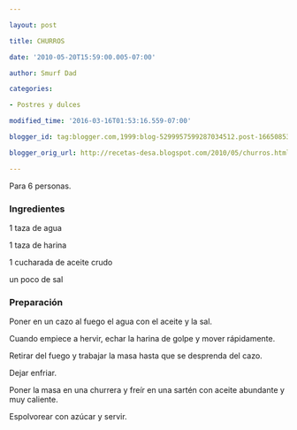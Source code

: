 ```yaml
---

layout: post

title: CHURROS

date: '2010-05-20T15:59:00.005-07:00'

author: Smurf Dad

categories:

- Postres y dulces

modified_time: '2016-03-16T01:53:16.559-07:00'

blogger_id: tag:blogger.com,1999:blog-5299957599287034512.post-1665085318577876377

blogger_orig_url: http://recetas-desa.blogspot.com/2010/05/churros.html

---
```


Para 6 personas.

<h3>Ingredientes</h3>

1 taza de agua

1 taza de harina

1 cucharada de aceite crudo

un poco de sal

<h3>Preparación</h3>

Poner en un cazo al fuego el agua con el aceite y la sal.

Cuando empiece a hervir, echar la harina de golpe y mover rápidamente.

Retirar del fuego y trabajar la masa hasta que se desprenda del cazo.

Dejar enfriar.

Poner la masa en una churrera y freír en una sartén con aceite abundante y muy caliente.

Espolvorear con azúcar y servir.

